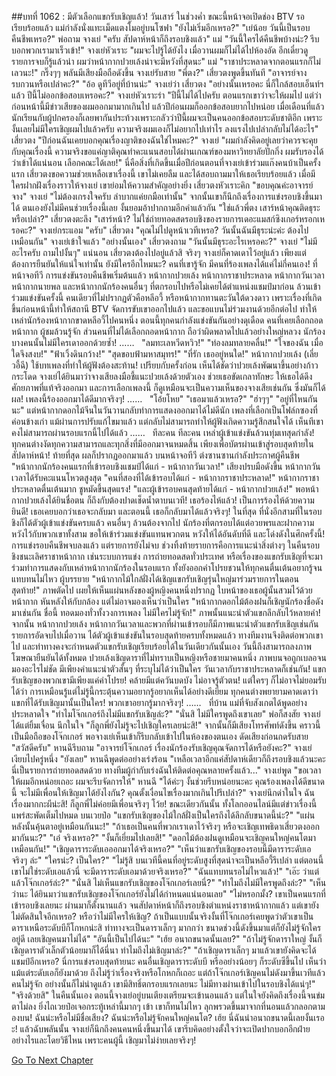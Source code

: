 ##บทที่ 1062 : มีตัวเลือกแขกรับเชิญแล้ว!
วันเสาร์
ในช่วงค่ำ
ขณะนี้หน้าจอเปิดช่อง BTV รอเรียบร้อยแล้ว
แม่กำลังนั่งแทะเม็ดแตงโมอยู่บนโซฟา "ยังไม่เริ่มอีกเหรอ?"
"เย่น้อย วันนี้เป็นรอบคืนชีพเหรอ?" พ่อถาม
จางเย่ "ครับ สัปดาห์หน้าก็ถึงรอบชิงแล้ว"
แม่ "วันนี้ใครได้คืนชีพบ้างน่ะ? รีบบอกพวกเรามาเร็วเข้า!"
จางเย่หัวเราะ "ผมจะไปรู้ได้ยังไง เมื่อวานผมก็ไม่ได้ไปห้องอัด อีกเดี๋ยวดูรายการจบก็รู้แล้วน่า ผมว่าหน้ากากปวยเล้งน่าจะมีหวังที่สุดนะ"
แม่ "ราชาประหลาดจากตอนแรกก็ไม่เลวนะ!"
กริ๊งๆๆ พลันมีเสียงมือถือดังขึ้น
จางเย่รับสาย "พี่ตง?"
เสี่ยวตงพูดขึ้นทันที "อาจารย์จาง รบกวนหรือเปล่าคะ?"
"อ้อ ดูทีวีอยู่ที่บ้านน่ะ" จางเย่ว่า
เสี่ยวตง "อย่างนั้นเหรอคะ นี่ก็ใกล้สอบเอ็นท์ฯ แล้ว ปีนี้ไม่ออกข้อสอบเหรอคะ?"
จางเย่หัวเราะร่า "ปีนี้ไม่ได้ไปครับ ตอนแรกเขาว่าจะให้ผมไป แต่ว่าก่อนหน้านี้มีข่าวเสียของผมออกมามากเกินไป แล้วปีก่อนผมก็ออกข้อสอบยากไปหน่อย เมื่อเดือนที่แล้วนักเรียนกับผู้ปกครองก็เลยพากันประท้วงเพราะกลัวว่าปีนี้ผมจะเป็นคนออกข้อสอบระดับชาติอีก เพราะงั้นเลยไม่มีใครเชิญผมไปแล้วครับ ความจริงผมเองก็ไม่อยากไปเท่าไร ลงแรงไปเปล่ากลับไม่ได้อะไร"
เสี่ยวตง "ปีก่อนฉันเคยบอกคุณเรื่องญาติของฉันใช่ไหมคะ?"
จางเย่ "ผมกำลังคิดอยู่เลยว่าควรจะคุยกับคุณเรื่องนี้ ความจริงขอแค่ญาติคุณทำคะแนนสอบได้ผ่านเกณฑ์ของมหาวิทยาลัยปักกิ่ง ผมรับรองได้ว่าเข้าได้แน่นอน เลือกคณะได้เลย!"
นี่คือสิ่งที่เกิดขึ้นเมื่อปีก่อนตอนที่จางเย่เข้าร่วมแก๊งคนบ้าเป็นครั้งแรก เสี่ยวตงขอความช่วยเหลือเขาเรื่องนี้ เขาไม่เคยลืม และได้สอบถามมาให้เธอเรียบร้อยแล้ว เมื่อมีใครฝากฝังเรื่องราวให้จางเย่ เขาย่อมให้ความสำคัญอย่างยิ่ง
เสี่ยวตงหัวเราะคิก "ขอบคุณค่ะอาจารย์จาง"
จางเย่ "ไม่ต้องเกรงใจครับ ลำบากแค่ยกมือเท่านั้น" จากนั้นเขาก็นึกถึงเรื่องการแข่งรอบชิงขึ้นมาได้ ตนเองยังไม่มีคนช่วยเรื่องนี้เลย งั้นยอมอ้าปากถามอีกคำแล้วกัน "ใช่แล้วพี่ตง เสาร์หน้าคุณติดธุระหรือเปล่า?"
เสี่ยวตงตะลึง "เสาร์หน้า? ไม่ใช่ถ่ายทอดสดรอบชิงของรายการเดอะแมสก์ซิงเกอร์หรอกเหรอคะ?"
จางเย่กระแอม "ครับ"
เสี่ยวตง "คุณไม่ไปดูหน้าเวทีเหรอ? วันนั้นฉันมีธุระน่ะค่ะ ต้องไปเหมือนกัน"
จางเย่เข้าใจแล้ว "อย่างนั้นเอง"
เสี่ยวตงถาม "วันนั้นมีธุระอะไรเหรอคะ?"
จางเย่ "ไม่มีอะไรครับ ถามไปงั้นๆ"
แน่นอน เสี่ยวตงต้องไปอยู่แล้วสิ
จริงๆ จางเย่ก็คาดเดาไว้อยู่แล้ว เพียงแต่ต้องการยืนยันให้แน่ใจเท่านั้น
ยังมีใครอีกไหมนะ? คนที่เขารู้จัก มีคนที่ร้องเพลงได้แค่ไม่กี่คนเอง!
ที่หน้าจอทีวี การแข่งขันรอบคืนชีพเริ่มต้นแล้ว
หน้ากากปวยเล้ง หน้ากากราชาประหลาด หน้ากากวันเวลา หน้ากากนายพล และหน้ากากนักร้องคนอื่นๆ ที่ตกรอบไปหรือไม่เคยได้ตำแหน่งแชมป์มาก่อน ล้วนเข้าร่วมแข่งขันครั้งนี้ คนเดียวที่ไม่ปรากฏตัวคือหลีอวี้ หรือหน้ากากทานตะวันใต้ดวงดาว เพราะเรื่องที่เกิดขึ้นก่อนหน้านี้ทำให้สถานี BTV จัดการขับเขาออกไปแล้ว และขอแบนไม่ร่วมงานด้วยอีกต่อไป ทำให้เหล่านักร้องหน้ากากขาดหลีอวี้ไปคนหนึ่ง
ตอนนี้ทุกคนกำลังแข่งขันกันอย่างดุเดือด
คนที่เคยเลือกถอดหน้ากาก ผู้ชมล้วนรู้จัก ส่วนคนที่ไม่ได้เลือกถอดหน้ากาก ถือว่าผิดพลาดไปแล้วอย่างใหญ่หลวง นักร้องบางคนนั้นไม่มีใครเดาออกด้วยซ้ำ!
……
 
"ลมทะเลหวีดหวิว!"
"ท่องลมทลายคลื่น!"
"ใจของฉัน เมื่อใดจึงสงบ!"
"ฟ้าเวิ้งดินกว้าง!"
"สุดขอบฟ้ามหาสมุทร!"
"ที่รัก เธออยู่หนใด!"
หน้ากากปวยเล้ง (เลี่ยวอี้ฉี) ใช้บทเพลงที่ทำให้ผู้ฟังต้องสะท้าน!
เปรียบกับครั้งก่อน เห็นได้ชัดว่าปวยเล้งพัฒนาขึ้นอย่างก้าวกระโดด จางเย่ได้ยินมาว่าจางเสียลงมือชี้แนะปวยเล้งด้วยตัวเอง ช่วยเธอขัดเกลาทักษะ ให้เธอได้ดึงศักยภาพที่แท้จริงออกมา และการเลือกเพลงนี้ ก็ดูเหมือนจะเป็นความเห็นของจางเสียเช่นกัน
ซึ่งมันก็ได้ผล!
เพลงนี้ร้องออกมาได้ดีมากจริงๆ!
……
 
"โอ้ยโหย"
"เธอมาแล้วเหรอ?"
"ฮ่าๆๆ"
"อยู่ที่ไหนกันนะ"
แต่หน้ากากดอกไม้จีนในวันวานกลับทำการแสดงออกมาได้ไม่ดีนัก เพลงที่เลือกเป็นโฟล์กซองที่ค่อนข้างเก่า แม้ผ่านการปรับแก้ไขมาแล้ว แต่กลับไม่สามารถทำให้ผู้ฟังเกิดความรู้สึกสนใจได้
เห็นทีเขาคงไม่สามารถผ่านรอบแรกนี้ไปได้แล้ว
……
 
ทีละคน ทีละคน
เหล่าผู้เข้าแข่งขันล้วนทุ่มเทสุดกำลัง!
ทุกคนต่างงัดทุกความสามารถและทุกสิ่งที่มีออกมาจนหมดสิ้น เพียงเพื่อบัตรผ่านเข้าสู่รอบสุดท้ายในสัปดาห์หน้า!
ท้ายที่สุด ผลก็ปรากฏออกมาแล้ว
บนหน้าจอทีวี ต่งซานซานกำลังประกาศผู้คืนชีพ
"หน้ากากนักร้องคนแรกที่เข้ารอบชิงแชมป์ได้แก่ - หน้ากากวันเวลา!"
เสียงปรบมือดังขึ้น
หน้ากากวันเวลาได้รับคะแนนโหวตสูงสุด
"คนที่สองที่ได้เข้ารอบได้แก่ - หน้ากากราชาประหลาด!"
หน้ากากราชาประหลาดตื่นเต้นมาก ชูหมัดขึ้นสุดแรง!
"และผู้เข้ารอบคนสุดท้ายได้แก่ - หน้ากากปวยเล้ง!"
พอหน้ากากปวยเล้งได้ยินชื่อตน ก็ถึงกับต้องปาดเช็ดน้ำตาบนเวที!
เธอร้องไห้แล้ว!
เป็นการร้องไห้ด้วยความยินดี!
เธอเคยบอกว่าเธอจะกลับมา และตอนนี้ เธอก็กลับมาได้แล้วจริงๆ!
ในที่สุด ที่นั่งอีกสามที่ในรอบชิงก็ได้ตัวผู้เข้าแข่งขันครบแล้ว คนอื่นๆ ล้วนต้องจากไป นักร้องที่ตกรอบได้แต่อวยพรและฝากความหวังไว้กับพวกเขาทั้งสาม ขอให้เข้าร่วมแข่งขันแทนพวกตน หวังให้ได้อันดับที่ดี และโด่งดังในศึกครั้งนี้!
การแข่งรอบคืนชีพจบลงแล้ว
แต่รายการยังไม่จบ ช่วงทิ้งท้ายรายการคือการแนะนำสิ่งต่างๆ ในคืนรอบชิงชนะเลิศราชาหน้ากาก เช่นระบบการแข่ง การถ่ายทอดสดทั่วประเทศ หรือเรื่องของแขกรับเชิญที่จะมาร่วมทำการแสดงกับเหล่าหน้ากากนักร้องในรอบแรก ทั้งยังออกคำโปรยชวนให้ทุกคนตื่นเต้นอยากรู้จนแทบทนไม่ไหว
ผู้บรรยาย
"หน้ากากไม้ใกล้ฝั่งได้เชิญแขกรับเชิญรุ่นใหญ่มาร่วมรายการในตอนสุดท้าย!"
ภาพตัดไป เผยให้เห็นแผ่นหลังของผู้หญิงคนหนึ่งปรากฏ ใบหน้าของเธอผู้นั้นสวมไว้ด้วยหน้ากาก หันหลังให้กับกล้อง แต่ไม่อาจมองเห็นว่าเป็นใคร
"หน้ากากดอกไม้ต้องฝนก็เชิญนักร้องชื่อดังมาเช่นกัน ชื่อนี้ ทอดมองทั่วทั้งวงการเพลง ไม่มีใครไม่รู้จัก!"
ภาพนั้นแนะนำตัวแขกลึกลับไว้หลายคำ!
จากนั้น หน้ากากปวยเล้ง หน้ากากวันเวลาและพวกที่ผ่านเข้ารอบก็มีภาพแนะนำตัวแขกรับเชิญเช่นกัน รายการอัดจบไปเมื่อวาน ได้ตัวผู้เข้าแข่งขันในรอบสุดท้ายครบทั้งหมดแล้ว ทางทีมงานจึงติดต่อพวกเขาไป และท่าทางคงจะกำหนดตัวแขกรับเชิญเรียบร้อยได้ในวันเดียวกันนั้นเอง วันนี้ถึงสามารถลงภาพโฆษณายืนยันได้ทั้งหมด
ปวยเล้งเชิญดาราที่ไม่ทราบเป็นหญิงหรือชายมาคนหนึ่ง ภาพบนจอถูกเบลอจนมองอะไรไม่ชัด มีเพียงคำแนะนำตัวสั้นๆ ที่ระบุไม่ได้ว่าเป็นใคร
วันเวลากับราชาประหลาดก็เช่นกัน!
แขกรับเชิญของพวกเขามีเพียงแค่คำโปรย!
คล้ายมีแต่ควันบดบัง ไม่อาจรู้ตัวตน!
แต่ใครๆ ก็ไม่อาจไม่ยอมรับได้ว่า การเหมือนรู้แต่ไม่รู้นี้กระตุ้นความอยากรู้อยากเห็นได้อย่างดีเยี่ยม ทุกคนต่างพยายามคาดเดาว่าแขกที่ได้รับเชิญมานั้นเป็นใคร! พวกเขาอยากรู้มากจริงๆ!
……
 
ที่บ้าน
แม่ที่จับสังเกตได้พูดอย่างประหลาดใจ "ทำไมโจ๊กเกอร์ถึงไม่มีแขกรับเชิญล่ะ?"
"นั่นสิ ไม่มีใครพูดถึงเขาเลย" พ่อก็สงสัย
จางเย่ได้แต่ยิ้มเจื่อน นึกในใจ "ก็ลูกพี่ยังไม่รู้จะไปเชิญใครเลยน่ะสิ!"
จากนั้นก็มีเสียงโทรศัพท์ดังขึ้น
คราวนี้เป็นมือถือของโจ๊กเกอร์
พอจางเย่เห็นเข้าก็รีบกลับเข้าไปในห้องของตนเอง ดัดเสียงก่อนกดรับสาย "สวัสดีครับ"
หานฉีรีบถาม "อาจารย์โจ๊กเกอร์ เรื่องนักร้องรับเชิญคุณจัดการได้หรือยังคะ?"
จางเย่เงียบไปครู่หนึ่ง "ยังเลย"
หานฉีพูดต่ออย่างเร่งร้อน "เหลือเวลาอีกแค่สัปดาห์เดียวก็ถึงรอบชิงแล้วนะคะ นี่เป็นรายการถ่ายทอดสดด้วย ทางทีมผู้กำกับเร่งฉันให้ติดต่อคุณหลายครั้งแล้ว..."
จางเย่พูด "ขอเวลาให้ผมอีกหน่อยเถอะ ผมจะรีบจัดการให้"
หานฉี "ได้ค่ะๆ งั้นช่วยรีบหน่อยนะคะ คุณร้องเพลงได้ดีขนาดนี้ จะไม่มีเพื่อนให้เชิญมาได้ยังไงกัน? คุณตั้งเงื่อนไขเรื่องมากเกินไปรึเปล่า?"
จางเย่นึกด่าในใจ ฉันเรื่องมากกะผีน่ะสิ!
ก็ลูกพี่ไม่ค่อยมีเพื่อนจริงๆ โว้ย!
ขณะเดียวกันนั้น ทั้งโลกออนไลน์มีแต่ข่าวเรื่องนี้แพร่สะพัดเต็มไปหมด
บนเวยป๋อ
"แขกรับเชิญของไม้ใกล้ฝั่งเป็นใครถึงได้ลึกลับขนาดนี้น่ะ?"
"แผ่นหลังนั้นคุ้นตาอยู่เหมือนกันนะ!"
"ถ้าเธอเป็นคนที่พวกเราเดาไว้จริงๆ หรือจะเชิญเทพธิดาเสี่ยวตงออกมากันนะ?"
"เอ๋ จริงเหรอ?"
"งั้นก็เยี่ยมไปเลยสิ!"
"ดอกไม้ต้องฝนดูเหมือนจะเชิญคนใหญ่คนโตมาเหมือนกัน!"
"เชิญดาราระดับเอออกมาได้จริงเหรอ?"
"เห็นว่าแขกรับเชิญของรอบนี้มีดาราระดับเอจริงๆ ล่ะ"
"ใครน่ะ? เป็นใคร?"
"ไม่รู้สิ บนเวทีนี้คนที่อยู่ระดับสูงที่สุดน่าจะเป็นหลีอวี้รึเปล่า แต่ตอนนี้เขาไม่ใช่ระดับเอแล้วนี่ จะมีดาราระดับเอมาด้วยจริงเหรอ?"
"ฉันแทบทนรอไม่ไหวแล้ว!"
"เอ๊ะ ว่าแต่แล้วโจ๊กเกอร์ล่ะ?"
"นั่นสิ ไม่เห็นแขกรับเชิญของโจ๊กเกอร์เลยนี่?"
"ทำไมถึงไม่มีใครพูดถึงล่ะ?"
"เห็นว่านะ ได้ยินมาว่าแขกรับเชิญของโจ๊กเกอร์ยังไม่ได้กำหนดแน่นอนเลย"
"ไม่หรอกมั้ง? เขาเป็นคนแรกที่เข้ารอบชิงเลยนะ ผ่านมาก็ตั้งนานแล้ว จนสัปดาห์หน้าก็ถึงรอบชิงตำแหน่งราชาหน้ากากแล้ว แต่เขายังไม่ตัดสินใจอีกเหรอ? หรือว่าไม่มีใครให้เชิญ? ถ้าเป็นแบบนั้นจริงงั้นที่โจ๊กเกอร์เคยพูดว่าตัวเขาเป็นดาราเหนือระดับบีก็โกหกน่ะสิ ท่าทางจะเป็นดาราเล็กๆ มากกว่า ขนาดช่วงนี้ดังขึ้นมาแต่ก็ยังไม่รู้จักใครอยู่ดี เลยเชิญคนมาไม่ได้"
"อันนี้เป็นไปได้นะ"
"เฮ้ย อนาถขนาดนั้นเลย?"
"ถ้าไม่รู้จักดาราใหญ่ งั้นก็เชิญดาราตัวเล็กตัวน้อยมาก็ได้นี่นา ทำไมถึงไม่เชิญมาล่ะ?"
"ถ้าเชิญดาราเล็กๆ มาแล้วเขายังคิดจะได้แชมป์อีกเหรอ? นี่การแข่งรอบสุดท้ายนะ คนอื่นเชิญดาราระดับบี หรืออย่างน้อยๆ ก็ระดับซีขึ้นไป เห็นว่าแม้แต่ระดับเอก็ยังมาด้วย ถึงไม่รู้ว่าเรื่องจริงหรือโกหกก็เถอะ แต่ถ้าโจ๊กเกอร์เชิญคนไม่ดังมาขึ้นเวทีแล้วคนไม่รู้จัก อย่างนั้นก็ไม่น่าดูแล้ว เขามีสิทธิ์ตกรอบแรกเลยนะ ไม่มีทางผ่านเข้าไปในรอบชิงได้แน่ๆ!"
"จริงด้วยสิ"
ในคืนนั้นเอง
ตอนนี้จางเย่อยู่บนเตียงเตรียมจะเข้านอนแล้ว แต่ในใจยังคิดถึงเรื่องนี้จนข่มตาไม่ลง ยิ่งไถเวยป๋อเจอกระทู้เหล่านี้มากๆ เข้า เขาก็ทนไม่ไหว ลุกพรวดขึ้นมาจากที่นอนแล้วกลอกตามองบน!
ฉันน่ะหรือไม่มีชื่อเสียง?
ฉันน่ะหรือไม่รู้จักคนใหญ่คนโต?
เฮ้ย นี่ฉันน่าอนาถขนาดนี้เลยงั้นเรอะ!
แล้วฉับพลันนั้น จางเย่ก็นึกถึงคนคนหนึ่งขึ้นมาได้ เขารีบคิดอย่างตั้งใจว่าจะเปิดปากบอกอีกฝ่ายอย่างไรและโดยวิธีไหน เพราะคนผู้นี้ เชิญมาไม่ง่ายเลยจริงๆ!
 


[Go To Next Chapter]( ./163.md)